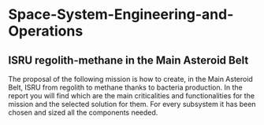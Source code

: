 # Space-System-Engineering-and-Operations

## ISRU regolith-methane in the Main Asteroid Belt
The proposal of the following mission is how to create, in the Main Asteroid Belt, ISRU from regolith to methane thanks to bacteria production.
In the report you will find which are the main criticalities and functionalities for the mission and the selected solution for them. For every subsystem it has been chosen and sized all the components needed.


